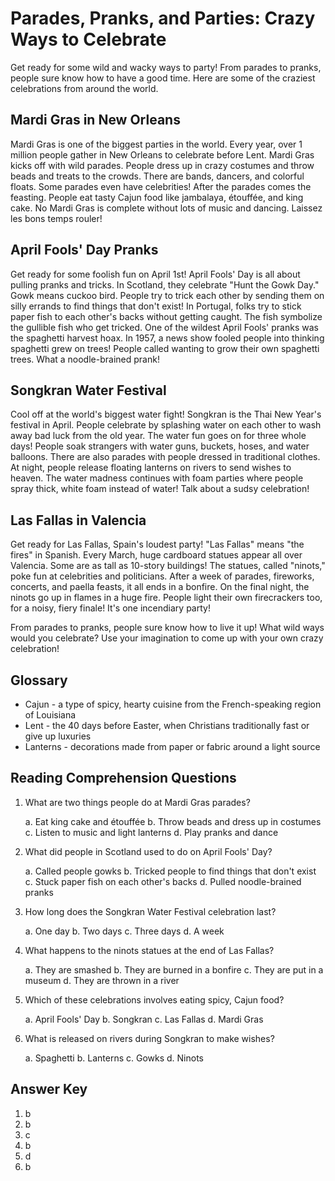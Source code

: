 # Parades, Pranks, and Parties: Crazy Ways to Celebrate

Get ready for some wild and wacky ways to party! From parades to pranks, people sure know how to have a good time. Here are some of the craziest celebrations from around the world.

## Mardi Gras in New Orleans

Mardi Gras is one of the biggest parties in the world. Every year, over 1 million people gather in New Orleans to celebrate before Lent. Mardi Gras kicks off with wild parades. People dress up in crazy costumes and throw beads and treats to the crowds. There are bands, dancers, and colorful floats. Some parades even have celebrities! After the parades comes the feasting. People eat tasty Cajun food like jambalaya, étouffée, and king cake. No Mardi Gras is complete without lots of music and dancing. Laissez les bons temps rouler!

## April Fools' Day Pranks

Get ready for some foolish fun on April 1st! April Fools' Day is all about pulling pranks and tricks. In Scotland, they celebrate "Hunt the Gowk Day." Gowk means cuckoo bird. People try to trick each other by sending them on silly errands to find things that don't exist! In Portugal, folks try to stick paper fish to each other's backs without getting caught. The fish symbolize the gullible fish who get tricked. One of the wildest April Fools' pranks was the spaghetti harvest hoax. In 1957, a news show fooled people into thinking spaghetti grew on trees! People called wanting to grow their own spaghetti trees. What a noodle-brained prank!

## Songkran Water Festival

Cool off at the world's biggest water fight! Songkran is the Thai New Year's festival in April. People celebrate by splashing water on each other to wash away bad luck from the old year. The water fun goes on for three whole days! People soak strangers with water guns, buckets, hoses, and water balloons. There are also parades with people dressed in traditional clothes. At night, people release floating lanterns on rivers to send wishes to heaven. The water madness continues with foam parties where people spray thick, white foam instead of water! Talk about a sudsy celebration!

## Las Fallas in Valencia

Get ready for Las Fallas, Spain's loudest party! "Las Fallas" means "the fires" in Spanish. Every March, huge cardboard statues appear all over Valencia. Some are as tall as 10-story buildings! The statues, called "ninots," poke fun at celebrities and politicians. After a week of parades, fireworks, concerts, and paella feasts, it all ends in a bonfire. On the final night, the ninots go up in flames in a huge fire. People light their own firecrackers too, for a noisy, fiery finale! It's one incendiary party!

From parades to pranks, people sure know how to live it up! What wild ways would you celebrate? Use your imagination to come up with your own crazy celebration!

## Glossary

- Cajun - a type of spicy, hearty cuisine from the French-speaking region of Louisiana
- Lent - the 40 days before Easter, when Christians traditionally fast or give up luxuries
- Lanterns - decorations made from paper or fabric around a light source

## Reading Comprehension Questions

1. What are two things people do at Mardi Gras parades?

   a. Eat king cake and étouffée
   b. Throw beads and dress up in costumes
   c. Listen to music and light lanterns
   d. Play pranks and dance

2. What did people in Scotland used to do on April Fools' Day?

   a. Called people gowks
   b. Tricked people to find things that don't exist
   c. Stuck paper fish on each other's backs
   d. Pulled noodle-brained pranks

3. How long does the Songkran Water Festival celebration last?

   a. One day
   b. Two days
   c. Three days
   d. A week

4. What happens to the ninots statues at the end of Las Fallas?

   a. They are smashed
   b. They are burned in a bonfire
   c. They are put in a museum
   d. They are thrown in a river  

5. Which of these celebrations involves eating spicy, Cajun food?

   a. April Fools' Day
   b. Songkran
   c. Las Fallas
   d. Mardi Gras

6. What is released on rivers during Songkran to make wishes?

   a. Spaghetti
   b. Lanterns
   c. Gowks
   d. Ninots

## Answer Key

1. b
2. b  
3. c
4. b
5. d
6. b
